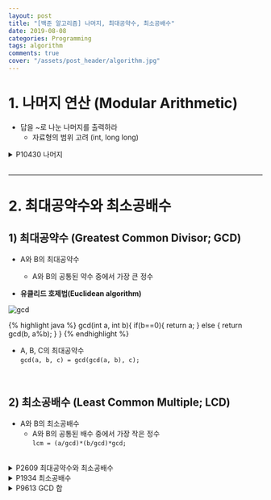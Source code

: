 ```yaml
---
layout: post
title: "[백준 알고리즘] 나머지, 최대공약수, 최소공배수"
date: 2019-08-08
categories: Programming
tags: algorithm
comments: true
cover: "/assets/post_header/algorithm.jpg"
---
```


# 1. 나머지 연산 (Modular Arithmetic)
  
* 답을 ~로 나눈 나머지를 출력하라
    * 자료형의 범위 고려 (int, long long)

<details markdown="1">
<summary>P10430 나머지</summary>
<div markdown="1">
  
[https://www.acmicpc.net/problem/10430][baekjoon-10430]
  
{% highlight java %}
import java.util.Scanner;

public class P10430 {
	public static void main(String[] args) {
		Scanner sc = new Scanner(System.in);
		
		int a = sc.nextInt();
		int b = sc.nextInt();
		int c = sc.nextInt();

		System.out.println((a+b)%c);
		System.out.println((a%c + b%c)%c);
		System.out.println((a*b)%c);
		System.out.println((a%c * b%c)%c);
		
		sc.close();
	}
}
{% endhighlight %}  
</div>
</details>

<br>

---

# 2. 최대공약수와 최소공배수  
  
## 1) 최대공약수 (Greatest Common Divisor; GCD)

* A와 B의 최대공약수
	* A와 B의 공통된 약수 중에서 가장 큰 정수

* **유클리드 호제법(Euclidean algorithm)**

![gcd](https://user-images.githubusercontent.com/40786985/67936369-02037200-fc0f-11e9-9c3b-8b307962572b.jpg)

{% highlight java %}
gcd(int a, int b){
    if(b==0){
        return a;
    } else {
        return gcd(b, a%b);
    }
}
{% endhighlight %}

* A, B, C의 최대공약수  
`gcd(a, b, c) = gcd(gcd(a, b), c);`

<br>

## 2) 최소공배수 (Least Common Multiple; LCD)

* A와 B의 최소공배수
	* A와 B의 공통된 배수 중에서 가장 작은 정수  
`lcm = (a/gcd)*(b/gcd)*gcd;`
<br>  

<details>
<summary>P2609 최대공약수와 최소공배수</summary>
<div markdown="1">

[https://www.acmicpc.net/problem/2609][baekjoon-2609]  
  
{% highlight java %}
import java.util.Scanner;

public class P2609 {
	public static void main(String[] args) {
		Scanner sc = new Scanner(System.in);
		
		int a, b;
		a = sc.nextInt();
		b = sc.nextInt();
		
		int gcd = gcd(a, b);
		int lcm = (a/gcd)*(b/gcd)*gcd;
		
		System.out.println(gcd);
		System.out.println(lcm);
		
		sc.close();
	}

	public static int gcd(int a, int b) {
		if(b==0) {
			return a;
		} else {
			return gcd(b, a%b);
		}
	}	
}
{% endhighlight %}  
</div>
</details>  

<details>
<summary>P1934 최소공배수</summary>
<div markdown="1">

[https://www.acmicpc.net/problem/1934][baekjoon-1934]

{% highlight java %}
import java.util.Scanner;

public class P1934 {
	public static void main(String[] args) {
		Scanner sc = new Scanner(System.in);
		
		int T = sc.nextInt();
		
		for(int i=0; i<T; i++) {
			int a = sc.nextInt();
			int b = sc.nextInt();
			
			int gcd = gcd(a, b);
			int lcm = gcd*(a/gcd)*(b/gcd);
			
			System.out.println(lcm);
		}
		
		sc.close();
	}
	
	public static int gcd(int a, int b) {
		if(b==0) {
			return a;
		} else {
			return gcd(b, a%b);
		}
	}
}
{% endhighlight %}  
</div>
</details>
  
<details>
<summary>P9613 GCD 합</summary>
<div markdown="1">

[https://www.acmicpc.net/problem/9613][baekjoon-9613]  
  
{% highlight java %}
import java.util.Scanner;

public class P9613 {
	public static void main(String[] args) {
		Scanner sc = new Scanner(System.in);
		
		int t = sc.nextInt();
		
		for(int i=0; i<t; i++) {
			long sum = 0;
			int n = sc.nextInt();
			
			int[] Arr = new int[n];
			for(int j=0; j<n; j++) {
				Arr[j] = sc.nextInt();
			}
			
			for(int j=0; j<n-1; j++) {
				for(int k=j+1; k<n; k++) {
					sum += gcd(Arr[j], Arr[k]);
				}
			}
			System.out.println(sum);
		}
		
		sc.close();
	}
	
	public static int gcd(int a, int b) {
		if(b==0) {
			return a;
		} else {
			return gcd(b, a%b);
		}
	}	
}
{% endhighlight %}
</div>
</details>
  
<br>  

[baekjoon-10430]:	https://www.acmicpc.net/problem/10430
[baekjoon-2609]:	https://www.acmicpc.net/problem/2609
[baekjoon-1934]:	https://www.acmicpc.net/problem/1934
[baekjoon-9613]:	https://www.acmicpc.net/problem/9613


